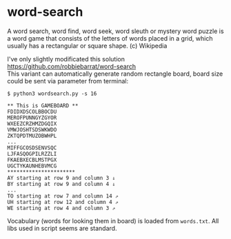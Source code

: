 # word-search

A word search, word find, word seek, word sleuth or mystery word puzzle is a word game that consists of the letters of words placed in a grid, which usually has a rectangular or square shape. (c) Wikipedia

I've only slightly modificated this solution https://github.com/robbiebarrat/word-search    
This variant can automatically generate random rectangle board, board size could be sent via parameter from terminal:

```
$ python3 wordsearch.py -s 16
```
```
** This is GAMEBOARD **
FDIDXDSCOLBBOCDU
MEROFPUNNGYZGYOR
WXEEZCRZHMZDGQIX
VMWJOSHTSDSWKWDO
ZKTQPDTMUZOBWHPL
...
MIFFGCOSDSENVSQC
LJFASQOGPILRZZLI
FKAEBXECBLMSTPGX
UGCTYKAUNHEBVMCG
**********************
AY starting at row 9 and column 3 ⇓
BY starting at row 9 and column 4 ⇓
...
TO starting at row 7 and column 14 ⇗
UH starting at row 12 and column 4 ⇗
WE starting at row 4 and column 3 ⇗
```

Vocabulary (words for looking them in board) is loaded from `words.txt`.
All libs used in script seems are standard.